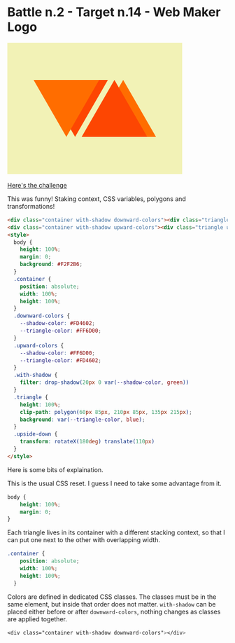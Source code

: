 # Battle n.2 - Target n.14 - Web Maker Logo

![challenge image](14.png)

[Here's the challenge](https://cssbattle.dev/play/14)

This was funny! Staking context, CSS variables, polygons and transformations!

```html
<div class="container with-shadow downward-colors"><div class="triangle"></div></div>
<div class="container with-shadow upward-colors"><div class="triangle upside-down"></div></div>
<style>
  body {
    height: 100%;
    margin: 0;
    background: #F2F2B6;
  }
  .container {
    position: absolute;
    width: 100%;
    height: 100%;
  }
  .downward-colors {
    --shadow-color: #FD4602;
    --triangle-color: #FF6D00;
  }
  .upward-colors {
    --shadow-color: #FF6D00;
    --triangle-color: #FD4602;
  }
  .with-shadow {
    filter: drop-shadow(20px 0 var(--shadow-color, green))
  }
  .triangle {
    height: 100%;
    clip-path: polygon(60px 85px, 210px 85px, 135px 215px);
    background: var(--triangle-color, blue);
  }
  .upside-down {
    transform: rotateX(180deg) translate(110px)
  }
</style>
```

Here is some bits of explaination.

This is the usual CSS reset. I guess I need to take some advantage from it.

```css
body {
    height: 100%;
    margin: 0;
}
```

Each triangle lives in its container with a different stacking context, so that I can put one next to the other with overlapping width.

```css
.container {
    position: absolute;
    width: 100%;
    height: 100%;
  }
```

Colors are defined in dedicated CSS classes. The classes must be in the same element, but inside that order does not matter.
`with-shadow` can be placed either before or after `downward-colors`, nothing changes as classes are applied together.

```css
<div class="container with-shadow downward-colors"></div>
```
